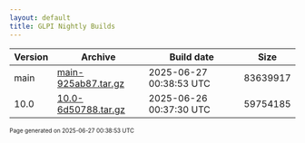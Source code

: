```yaml
---
layout: default
title: GLPI Nightly Builds
---
```


Version|Archive|Build date|Size
---|---|---|---
main|[main-925ab87.tar.gz](main-925ab87.tar.gz)|2025-06-27 00:38:53 UTC|83639917
10.0|[10.0-6d50788.tar.gz](10.0-6d50788.tar.gz)|2025-06-26 00:37:30 UTC|59754185

<font size="1">Page generated on 2025-06-27 00:38:53 UTC</font>
